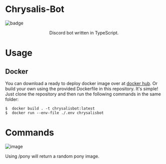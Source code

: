 # Chrysalis-Bot
![badge](https://img.shields.io/badge/UwU-Made%20with%20love%20%3C3-ff69b4)
<center>Discord bot written in TypeScript.</center>

# Usage
## Docker
You can download a ready to deploy docker image over at [docker hub](https://hub.docker.com/repository/docker/annathorne/chrysalisbot).
Or build your own using the provided Dockerfile in this repository. It's simple! Just clone the repository and then run the following commands in the same folder:
```
$  docker build . -t chrysalisbot:latest
$  docker run --env-file ./.env chrysalisbot
```
# Commands
![image](https://user-images.githubusercontent.com/111367090/194105256-fd82b33e-93e3-45c3-9626-fc8cde8cfeb8.png)

Using /pony will return a random pony image.
